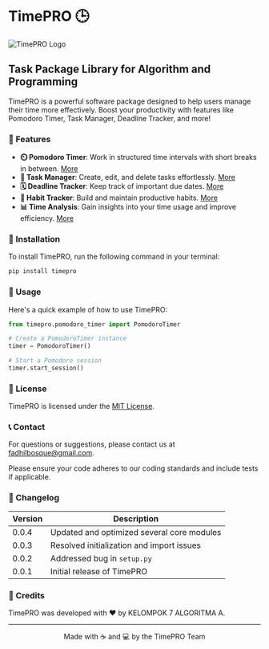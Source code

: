 # TimePRO 🕒

![TimePRO Logo](timepro_logo.jpg)

## Task Package Library for Algorithm and Programming

TimePRO is a powerful software package designed to help users manage their time more effectively. Boost your productivity with features like Pomodoro Timer, Task Manager, Deadline Tracker, and more!

### 🌟 Features

- **⏲️ Pomodoro Timer**: Work in structured time intervals with short breaks in between. [More](timepro/deadline_tracker/README.md)
- **📝 Task Manager**: Create, edit, and delete tasks effortlessly. [More](timepro/goal_settings/README.md)
- **🗓️ Deadline Tracker**: Keep track of important due dates. [More](timepro/habit_tracker/README.md)
- **🔁 Habit Tracker**: Build and maintain productive habits. [More](timepro/pomodoro_timer/README.md)
- **📊 Time Analysis**: Gain insights into your time usage and improve efficiency. [More](timepro/time_analysis/README.md)

### 🚀 Installation

To install TimePRO, run the following command in your terminal:

```bash
pip install timepro
```

### 📘 Usage

Here's a quick example of how to use TimePRO:

```python
from timepro.pomodoro_timer import PomodoroTimer

# Create a PomodoroTimer instance
timer = PomodoroTimer()

# Start a Pomodoro session
timer.start_session()
```

### 📄 License

TimePRO is licensed under the [MIT License](https://opensource.org/licenses/MIT).

### 📞 Contact

For questions or suggestions, please contact us at [fadhilbosque@gmail.com](mailto:fadhilbosque@gmail.com).

Please ensure your code adheres to our coding standards and include tests if applicable.
### 📅 Changelog

| Version | Description                                      |
|---------|--------------------------------------------------|
| 0.0.4   | Updated and optimized several core modules       |
| 0.0.3   | Resolved initialization and import issues        |
| 0.0.2   | Addressed bug in `setup.py`                      |
| 0.0.1   | Initial release of TimePRO                       |

### 👏 Credits

TimePRO was developed with ❤️ by KELOMPOK 7 ALGORITMA A.

---

<p align="center">
  Made with ☕ and 💻 by the TimePRO Team
</p>
